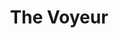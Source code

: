 ---
layout: default
category: bts
tags: ["nodejs","crowdsourcing"]
video: "https://player.vimeo.com/video/76603993?badge=0&amp;autopause=0&amp;player_id=0&amp;app_id=72231"
title: "The Voyeur"
thumbnail: "https://i.vimeocdn.com/video/451472578_295x166.jpg?r=pad"
---